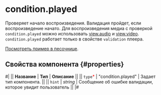 # condition.played

Проверяет начало воспроизведения. Валидация пройдет, если воспроизведение начато. Для воспроизведения медиа с проверкой `condition.played` можно использовать [view.audio](view.audio.md) и [view.video](view.video.md). `condition.played` работает только в свойстве `validation` плеера.

[Посмотреть пример в песочнице](https://clck.ru/QPS2z).

## Свойства компонента {#properties}

#|
|| **Название** | **Тип** | **Описание** ||
|| `type`<span style="color: red">\*</span> | "condition.played" | Задает тип компонента. ||
|| `hint` | _string_ | Сообщение об ошибке валидации, которое увидит пользователь ||
|#
